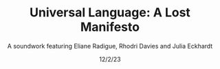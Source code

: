 ---
title: "Universal Language: A Lost Manifesto"
subtitle: A soundwork featuring Eliane Radigue, Rhodri Davies and Julia Eckhardt
date: 12/2/23
thumbnail: ToneTransmissions.jpg
related: []
category: ['fims', 'performances']
---